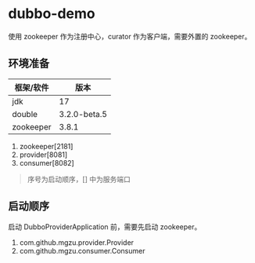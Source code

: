 # dubbo-demo

使用 zookeeper 作为注册中心，curator 作为客户端，需要外置的 zookeeper。

## 环境准备

| 框架/软件     | 版本           |
|-----------|--------------|
| jdk       | 17           |
| double    | 3.2.0-beta.5 |
| zookeeper | 3.8.1        |

1. zookeeper[2181]
2. provider[8081]
3. consumer[8082]

> 序号为启动顺序，[] 中为服务端口

## 启动顺序

启动 DubboProviderApplication 前，需要先启动 zookeeper。

1. com.github.mgzu.provider.Provider
2. com.github.mgzu.consumer.Consumer
